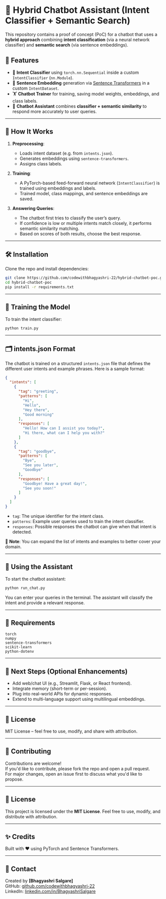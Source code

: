 # 🧠 Hybrid Chatbot Assistant (Intent Classifier + Semantic Search)

This repository contains a proof of concept (PoC) for a chatbot that uses a **hybrid approach** combining **intent classification** (via a neural network classifier) and **semantic search** (via sentence embeddings).

## 🔧 Features

- 🎯 **Intent Classifier** using `torch.nn.Sequential` inside a custom `IntentClassifier` (`nn.Module`).
- 🧬 **Sentence Embedding** generation via [Sentence Transformers](https://www.sbert.net/) in a custom `IntentDataset`.
- 🏋️ **Chatbot Trainer** for training, saving model weights, embeddings, and class labels.
- 🤖 **Chatbot Assistant** combines **classifier + semantic similarity** to respond more accurately to user queries.

---


## 🚀 How It Works

1. **Preprocessing**:
   - Loads intent dataset (e.g. from `intents.json`).
   - Generates embeddings using `sentence-transformers`.
   - Assigns class labels.

2. **Training**:
   - A PyTorch-based feed-forward neural network (`IntentClassifier`) is trained using embeddings and labels.
   - Trained model, class mappings, and sentence embeddings are saved.

3. **Answering Queries**:
   - The chatbot first tries to classify the user’s query.
   - If confidence is low or multiple intents match closely, it performs semantic similarity matching.
   - Based on scores of both results, choose the best response.

---

## 🛠 Installation

Clone the repo and install dependencies:

```bash
git clone https://github.com/codewithbhagyashri-22/hybrid-chatbot-poc.git
cd hybrid-chatbot-poc
pip install -r requirements.txt
```

---

## 🧪 Training the Model

To train the intent classifier:

```bash
python train.py
```

---
## 🗂 intents.json Format

The chatbot is trained on a structured `intents.json` file that defines the different user intents and example phrases. Here is a sample format:

```json
{
  "intents": [
    {
      "tag": "greeting",
      "patterns": [
        "Hi",
        "Hello",
        "Hey there",
        "Good morning"
      ],
      "responses": [
        "Hello! How can I assist you today?",
        "Hi there, what can I help you with?"
      ]
    },
    {
      "tag": "goodbye",
      "patterns": [
        "Bye",
        "See you later",
        "Goodbye"
      ],
      "responses": [
        "Goodbye! Have a great day!",
        "See you soon!"
      ]
    }
  ]
}
```

- `tag`: The unique identifier for the intent class.
- `patterns`: Example user queries used to train the intent classifier.
- `responses`: Possible responses the chatbot can give when that intent is detected.

📌 **Note**: You can expand the list of intents and examples to better cover your domain.


---

## 💬 Using the Assistant

To start the chatbot assistant:

```bash
python run_chat.py
```

You can enter your queries in the terminal. The assistant will classify the intent and provide a relevant response.

---

## 🧾 Requirements

```
torch
numpy
sentence-transformers
scikit-learn
python-dotenv
```

---

## 📌 Next Steps (Optional Enhancements)

- Add web/chat UI (e.g., Streamlit, Flask, or React frontend).
- Integrate memory (short-term or per-session).
- Plug into real-world APIs for dynamic responses.
- Extend to multi-language support using multilingual embeddings.

---

## 📄 License

MIT License – feel free to use, modify, and share with attribution.

---

## 🤝 Contributing

Contributions are welcome!  
If you'd like to contribute, please fork the repo and open a pull request.  
For major changes, open an issue first to discuss what you'd like to propose.

---

## 📄 License

This project is licensed under the **MIT License**. Feel free to use, modify, and distribute with attribution.

---

## ✨ Credits

Built with ❤️ using PyTorch and Sentence Transformers.

---

## 💬 Contact

Created by **[Bhagyashri Salgare]**  
GitHub: [github.com/codewithbhagyashri-22](https://github.com/codewithbhagyashri-22)  
LinkedIn: [linkedin.com/in/BhagyashriSalgare](https://www.linkedin.com/in/bhagyashri-salgare-485b5b146/)